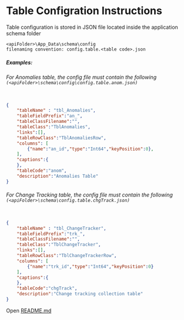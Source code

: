 # Table Configration Instructions

Table configuration is stored in JSON file located inside the application schema folder 
```  
<apiFolder>\App_Data\schema\config  
filenaming convention: config.table.<table code>.json
```
##### Examples:
###### For Anomalies table, the config file must contain the following `(<apiFolder>\schema\config\config.table.anom.json)`
```JSON

{
    "tableName" : "tbl_Anomalies",
    "tableFieldPrefix":"an_",
    "tableClassFilename":"",
    "tableClass":"TblAnomalies",
    "links":[],
    "tableRowClass":"TblAnomaliesRow",
    "columns": [
        {"name":"an_id","type":"Int64","keyPosition":0},
    ],
    "captions":{
    },
    "tableCode":"anom",
    "description":"Anomalies Table"
}
```
###### For Change Tracking table, the config file must contain the following `(<apiFolder>\schema\config.table.chgTrack.json)`
```JSON

{
    "tableName" : "tbl_ChangeTracker",
    "tableFieldPrefix":"trk_",
    "tableClassFilename":"",
    "tableClass":"TblChangeTracker",
    "links":[],
    "tableRowClass":"TblChangeTrackerRow",
    "columns": [
        {"name":"trk_id","type":"Int64","keyPosition":0}
    ],
    "captions":{
    },
    "tableCode":"chgTrack",
    "description":"Change tracking collection table"
}

```


Open [README.md](https://github.com/izyte/NgArbiServer/blob/master/README.md)
